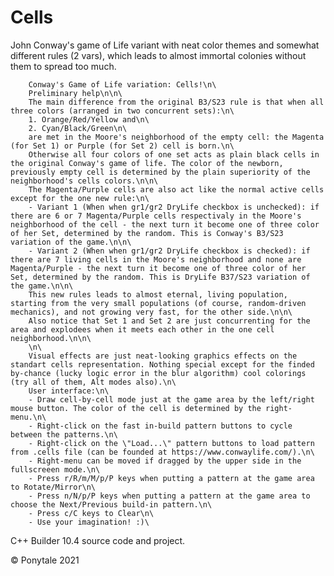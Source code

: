 # Cells
John Conway's game of Life variant with neat color themes and somewhat different rules (2 vars), which leads to almost immortal colonies without them to spread too much.

		Conway's Game of Life variation: Cells!\n\
		Preliminary help\n\n\
		The main difference from the original B3/S23 rule is that when all three colors (arranged in two concurrent sets):\n\
		1. Orange/Red/Yellow and\n\
		2. Cyan/Black/Green\n\
		are met in the Moore's neighborhood of the empty cell: the Magenta (for Set 1) or Purple (for Set 2) cell is born.\n\
		Otherwise all four colors of one set acts as plain black cells in the original Conway's game of life. The color of the newborn, previously empty cell is determined by the plain superiority of the neighborhood's cells colors.\n\n\
		The Magenta/Purple cells are also act like the normal active cells except for the one new rule:\n\
		- Variant 1 (When when gr1/gr2 DryLife checkbox is unchecked): if there are 6 or 7 Magenta/Purple cells respectivaly in the Moore's neighborhood of the cell - the next turn it become one of three color of her Set, determined by the random. This is Conway's B3/S23 variation of the game.\n\n\
		- Variant 2 (When when gr1/gr2 DryLife checkbox is checked): if there are 7 living cells in the Moore's neighborhood and none are Magenta/Purple - the next turn it become one of three color of her Set, determined by the random. This is DryLife B37/S23 variation of the game.\n\n\
		This new rules leads to almost eternal, living population, starting from the very small populations (of course, random-driven mechanics), and not growing very fast, for the other side.\n\n\
		Also notice that Set 1 and Set 2 are just concurrenting for the area and explodees when it meets each other in the one cell neighborhood.\n\n\
		\n\
		Visual effects are just neat-looking graphics effects on the standart cells representation. Nothing special except for the finded by-chance (lucky logic error in the blur algorithm) cool colorings (try all of them, Alt modes also).\n\
		User interface:\n\
		- Draw cell-by-cell mode just at the game area by the left/right mouse button. The color of the cell is determined by the right-menu.\n\
		- Right-click on the fast in-build pattern buttons to cycle between the patterns.\n\
		- Right-click on the \"Load...\" pattern buttons to load pattern from .cells file (can be founded at https://www.conwaylife.com/).\n\
		- Right-menu can be moved if dragged by the upper side in the fullscreeen mode.\n\
		- Press r/R/m/M/p/P keys when putting a pattern at the game area to Rotate/Mirror\n\
		- Press n/N/p/P keys when putting a pattern at the game area to choose the Next/Previous build-in pattern.\n\
		- Press c/C keys to Clear\n\
		- Use your imagination! :)\

C++ Builder 10.4 source code and project.

© Ponytale 2021
